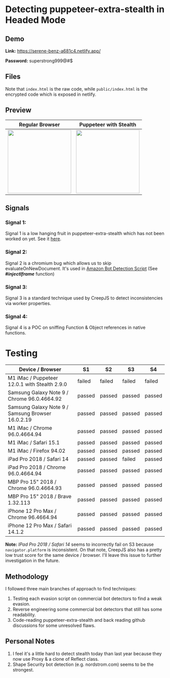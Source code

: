 # Detecting puppeteer-extra-stealth in Headed Mode

## Demo
**Link:** https://serene-benz-a681c4.netlify.app/

**Password:** superstrong999@#$

## Files
Note that `index.html` is the raw code, while `public/index.html` is the encrypted code which is exposed in netlify.

## Preview
| Regular Browser | Puppeteer with Stealth |
|-----------------|------------------------|
|<img src="https://user-images.githubusercontent.com/11026445/145713931-80eec91d-42be-423a-99d7-5a70a58ac2bd.png" width="200">|<img src="https://user-images.githubusercontent.com/11026445/145714077-35426b3d-552a-4af2-84dd-49134212b2b4.png" width="200">|

## Signals

### Signal 1:
Signal 1 is a low hanging fruit in puppeteer-extra-stealth which has not been worked on yet. See it [here](https://github.com/berstend/puppeteer-extra/pull/565).

### Signal 2:
Signal 2 is a chromium bug which allows us to skip evaluateOnNewDocument. It's used in [Amazon Bot Detection Script](https://github.com/chris124567/commercial-bot-detectors/blob/master/files/amazon.js) (See **#_injectIframe_** function)

### Signal 3:
Signal 3 is a standard technique used by CreepJS to detect inconsistencies via worker properties.

### Signal 4:
Signal 4 is a POC on sniffing Function & Object references in native functions.

# Testing
| Device / Browser                                  | S1     | S2     | S3     | S4     |
|---------------------------------------------------|--------|--------|--------|--------|
| M1 iMac / Puppeteer 12.0.1 with Stealth 2.9.0     | failed | failed | failed | failed |
| Samsung Galaxy Note 9 / Chrome 96.0.4664.92       | passed | passed | passed | passed   |
| Samsung Galaxy Note 9 / Samsung Browser 16.0.2.19 | passed | passed | passed | passed   |
| M1 iMac / Chrome 96.0.4664.94                     | passed | passed | passed | passed   |
| M1 iMac / Safari 15.1                             | passed | passed | passed | passed   |
| M1 iMac / Firefox 94.02                           | passed | passed | passed | passed   |
| iPad Pro 2018 / Safari 14                         | passed | passed | failed | passed   |
| iPad Pro 2018 / Chrome 96.0.4664.94               | passed | passed | passed | passed   |
| MBP Pro 15" 2018 / Chrome 96.0.4664.93            | passed | passed | passed | passed   |
| MBP Pro 15" 2018 / Brave 1.32.113                 | passed | passed | passed | passed   |
| iPhone 12 Pro Max / Chrome 96.4664.94             | passed | passed | passed | passed   |
| iPhone 12 Pro Max / Safari 14.1.2                 | passed | passed | passed | passed   |

**Note:** _IPad Pro 2018 / Safari 14_ seems to incorrectly fail on S3 because `navigator.platform` is inconsistent. On that note, CreepJS also has a pretty low trust score for the same device / browser. I'll leave this issue to further investigation in the future.

## Methodology
I followed three main branches of approach to find techniques:
1. Testing each evasion script on commercial bot detectors to find a weak evasion.
2. Reverse engineering some commercial bot detectors that still has some readability.
3. Code-reading puppeteer-extra-stealth and back reading github discussions for some unresolved flaws.

## Personal Notes
1. I feel it's a little hard to detect stealth today than last year because they now use Proxy & a clone of Reflect class.
2. Shape Security bot detection (e.g. nordstrom.com) seems to be the strongest.
